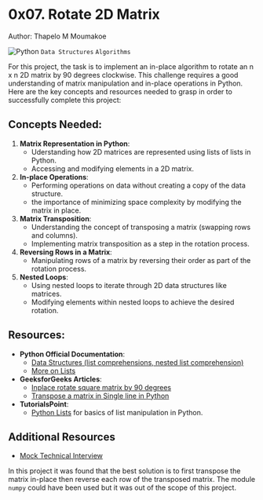 # 0x07. Rotate 2D Matrix

Author: Thapelo M Moumakoe

![Python](https://img.shields.io/badge/Python-%23323330.svg?style=flat&logo=python&logoColor=%221222EF) `Data Structures` `Algorithms`

For this project, the task is to implement an in-place algorithm to rotate an n x n 2D matrix by 90 degrees clockwise. This challenge requires a good understanding of matrix manipulation and in-place operations in Python. Here are the key concepts and resources needed to grasp in order to successfully complete this project:

## Concepts Needed:

1. **Matrix Representation in Python**:
   - Uderstanding how 2D matrices are represented using lists of lists in Python.
   - Accessing and modifying elements in a 2D matrix.
2. **In-place Operations**:
   - Performing operations on data without creating a copy of the data structure.
   - the importance of minimizing space complexity by modifying the matrix in place.
3. **Matrix Transposition**:
   - Understanding the concept of transposing a matrix (swapping rows and columns).
   - Implementing matrix transposition as a step in the rotation process.
4. **Reversing Rows in a Matrix**:
   - Manipulating rows of a matrix by reversing their order as part of the rotation process.
5. **Nested Loops**:
   - Using nested loops to iterate through 2D data structures like matrices.
   - Modifying elements within nested loops to achieve the desired rotation.

## Resources:

- **Python Official Documentation**:
  - [Data Structures (list comprehensions, nested list comprehension)](https://docs.python.org/3/tutorial/datastructures.html)
  - [More on Lists](https://docs.python.org/3/tutorial/datastructures.html#more-on-lists)
- **GeeksforGeeks Articles**:
  - [Inplace rotate square matrix by 90 degrees](https://www.geeksforgeeks.org/inplace-rotate-square-matrix-by-90-degrees/)
  - [Transpose a matrix in Single line in Python](https://www.geeksforgeeks.org/transpose-matrix-single-line-python/)
- **TutorialsPoint**:
  - [Python Lists](https://www.tutorialspoint.com/python/python_lists.htm) for basics of list manipulation in Python.

## Additional Resources

- [Mock Technical Interview](https://www.youtube.com/watch?v=yM9Xbi-MigE)

In this project it was found that the best solution is to first transpose the matrix in-place then reverse each row of the transposed matrix. The module `numpy` could have been used but it was out of the scope of this project.

